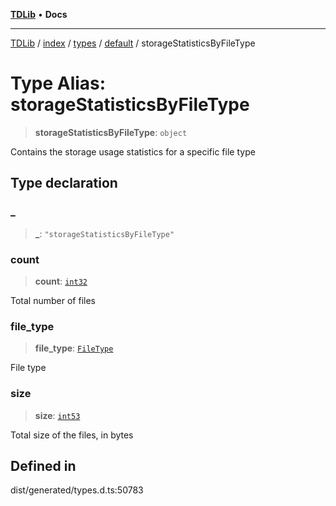 [**TDLib**](../../../../../../README.md) • **Docs**

***

[TDLib](../../../../../../modules.md) / [index](../../../../../README.md) / [types](../../../README.md) / [default](../README.md) / storageStatisticsByFileType

# Type Alias: storageStatisticsByFileType

> **storageStatisticsByFileType**: `object`

Contains the storage usage statistics for a specific file type

## Type declaration

### \_

> **\_**: `"storageStatisticsByFileType"`

### count

> **count**: [`int32`](int32.md)

Total number of files

### file\_type

> **file\_type**: [`FileType`](FileType.md)

File type

### size

> **size**: [`int53`](int53.md)

Total size of the files, in bytes

## Defined in

dist/generated/types.d.ts:50783
